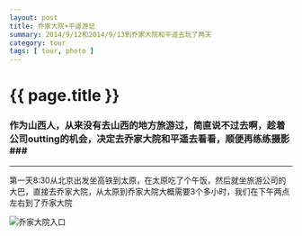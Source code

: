 ```yaml
---
layout: post
title: 乔家大院+平遥游记
summary: 2014/9/12和2014/9/13到乔家大院和平遥去玩了两天
category: tour
tags: [ tour, photo ]
---
```


{{ page.title }}
================

### 作为山西人，从来没有去山西的地方旅游过，简直说不过去啊，趁着公司outting的机会，决定去乔家大院和平遥去看看，顺便再练练摄影###
---------------
 
第一天8:30从北京出发坐高铁到太原，在太原吃了个午饭，然后就坐旅游公司的大巴，直接去乔家大院，从太原到乔家大院大概需要3个多小时，我们在下午两点左右到了乔家大院

![乔家大院入口](http://c.hiphotos.bdimg.com/album/s%3D900%3Bq%3D90/sign=bd0ad9538635e5dd942ca9df46fdd6d2/42a98226cffc1e17784ab5304990f603738de93e.jpg)